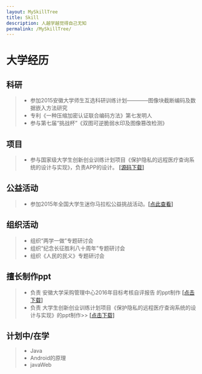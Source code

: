 ```yaml
---
layout: MySkillTree
title: Skill
description: 人越学越觉得自己无知
permalink: /MySkillTree/
---
```


# 大学经历

## 科研
> * 参加2015安徽大学师生互选科研训练计划————图像块截断编码及数据嵌入方法研究
> * 专利《一种压缩加密认证联合编码方法》第七发明人
> * 参与第七届“挑战杯”《双图可逆脆弱水印及图像篡改检测》

## 项目
> * 参与国家级大学生创新创业训练计划项目《保护隐私的远程医疗查询系统的设计与实现》，负责APP的设计。  [[源码下载]](<https://github.com/shadowAnt/MyLoginLayout>)

## 公益活动
> * 参加2015年全国大学生迷你马拉松公益挑战活动。[[点此查看]](![](http://i2.muimg.com/567571/8ee25a7e522305fe.png))

## 组织活动
> * 组织“两学一做”专题研讨会
> * 组织“纪念长征胜利八十周年”专题研讨会
> * 组织《人民的民义》专题研讨会

## 擅长制作ppt 
> * 负责 安徽大学采购管理中心2016年目标考核自评报告 的ppt制作 [[点击下载]](<http://pan.baidu.com/s/1pKZMa0r>)
> * 负责 大学生创新创业训练计划项目《保护隐私的远程医疗查询系统的设计与实现》的ppt制作>> [[点击下载]](<http://pan.baidu.com/s/1i5olwtZ>)

## 计划中/在学
> * Java
> * Android的原理
> * javaWeb








